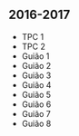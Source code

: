## 2016-2017
* TPC 1
* TPC 2
* Guião 1
* Guião 2
* Guião 3
* Guião 4
* Guião 5
* Guião 6
* Guião 7
* Guião 8
